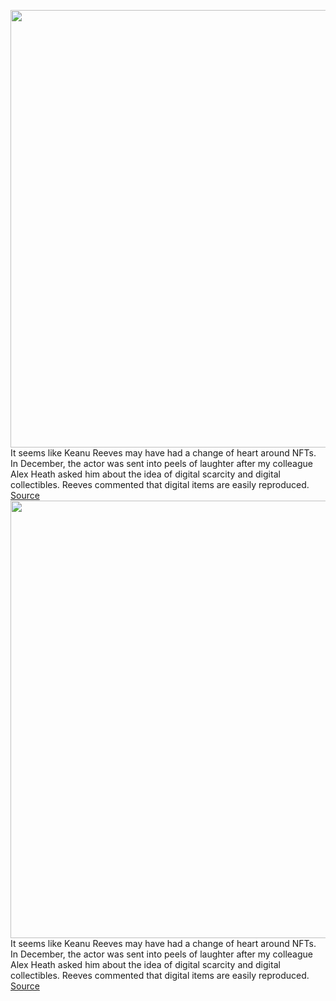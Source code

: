 <img src='https://cdn.vox-cdn.com/thumbor/D1xj4njDSc6EgMOM5tXrcIQrMAQ=/0x0:1920x1080/1200x800/filters:focal(612x508:918x814)/cdn.vox-cdn.com/uploads/chorus_image/image/71009370/FV3DG1hUEAAogN2.0.jpeg' width='700px' /><br/>
It seems like Keanu Reeves may have had a change of heart around NFTs. In December, the actor was sent into peels of laughter after my colleague Alex Heath asked him about the idea of digital scarcity and digital collectibles. Reeves commented that digital items are easily reproduced.
<a href='https://www.theverge.com/2022/6/23/23180247/keanu-reeves-nft-laughing-futureverse-foundation'> Source <a/><img src='https://cdn.vox-cdn.com/thumbor/D1xj4njDSc6EgMOM5tXrcIQrMAQ=/0x0:1920x1080/1200x800/filters:focal(612x508:918x814)/cdn.vox-cdn.com/uploads/chorus_image/image/71009370/FV3DG1hUEAAogN2.0.jpeg' width='700px' /><br/>
It seems like Keanu Reeves may have had a change of heart around NFTs. In December, the actor was sent into peels of laughter after my colleague Alex Heath asked him about the idea of digital scarcity and digital collectibles. Reeves commented that digital items are easily reproduced.
<a href='https://www.theverge.com/2022/6/23/23180247/keanu-reeves-nft-laughing-futureverse-foundation'> Source <a/>